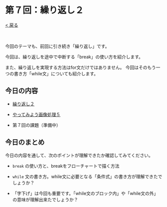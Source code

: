 # 第７回：繰り返し２

[< 戻る](../)

　

今回のテーマも、前回に引き続き「繰り返し」です。

今回は、繰り返しを途中で中断する「break」の使い方を紹介します。

また、繰り返しを実現する方法はfor文だけではありません。
今回はそのもう一つの書き方「while文」についても紹介します。



## 今日の内容

- [繰り返し２](for/)

- [やってみよう画像処理５](try5/)

- 第７回の課題（準備中）



## 今日のまとめ

今日の内容を通して、次のポイントが理解できたか確認してみてください。

- `break` の使い方と、breakをフローチャートで描く方法

- `while` 文の書き方。while文に必要となる「条件式」の書き方が理解できたでしょうか？

- 「字下げ」は今回も重要です。「while文のブロック内」や「while文の外」の意味が理解出来たでしょうか？

